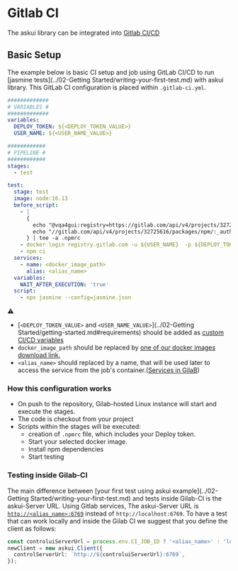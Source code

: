 # Gitlab CI

The askui library can be integrated into [Gitlab CI/CD](https://docs.gitlab.com/ee/ci/Introduction)

## Basic Setup

The example below is basic CI setup and job using GitLab CI/CD to run [jasmine tests](../02-Getting Started/writing-your-first-test.md) with askui library.
This GitLab CI configuration is placed within `.gitlab-ci.yml`.

```yml
#############
# VARIABLES #
#############
variables:
  DEPLOY_TOKEN: ${<DEPLOY_TOKEN_VALUE>}
  USER_NAME: ${<USER_NAME_VALUE>} 

############
# PIPELINE #
############
stages:
  - test

test:
  stage: test
  image: node:16.13
  before_script:
    - |
      {
        echo "@vqa4gui:registry=https://gitlab.com/api/v4/projects/32725616/packages/npm/"
        echo "//gitlab.com/api/v4/projects/32725616/packages/npm/:_authToken=\${NPM_TOKEN}"
      } | tee -a .npmrc
    - docker login registry.gitlab.com -u ${USER_NAME}  -p ${DEPLOY_TOKEN} 
    - npm ci
  services:
    - name: <docker_image_path>
      alias: <alias_name>
  variables:
    WAIT_AFTER_EXECUTION: 'true'
  script:
    - npx jasmine --config=jasmine.json

```

:warning:

- [`<DEPLOY_TOKEN_VALUE>` and `<USER_NAME_VALUE>`](../02-Getting Started/getting-started.md#requirements) should be added as [custom CI/CD variables](https://docs.gitlab.com/ee/ci/variables/index.html#custom-cicd-variables)
- `docker_image_path` should be replaced by [one of our docker images download link.](local-docker.md#available-images)
- `<alias_name>` should replaced by a name, that will be used later to access the service from the job's container.([Services in GilaB](https://docs.gitlab.com/ee/ci/services/#define-services-in-the-gitlab-ciyml-file))

### How this configuration works

- On push to the repository, Gilab-hosted Linux instance will start and execute the stages.
- The code is checkout from your project
- Scripts within the stages will be executed:
  - creation of `.npmrc` file, which includes your Deploy token.
  - Start your selected docker image.
  - Install npm dependencies
  - Start testing

### Testing inside Gilab-CI

The main difference between [your first test using askui example](../02-Getting Started/writing-your-first-test.md) and tests inside Gilab-CI is the askui-Server URL. Using Gitlab services, The askui-Server URL is  [`http://<alias_name>:6769`](#basic-setup) instead of `http://localhost:6769`. To have a test that can work locally and inside the Gilab CI we suggest that you define the client as follows:

```typescript
const controluiServerUrl = process.env.CI_JOB_ID ? '<alias_name>' : 'localhost';
newClient = new askui.Client({
  controlServerUrl: `http://${controluiServerUrl}:6769`,
});
```
